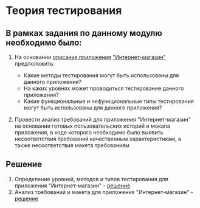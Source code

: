 # Теория тестирования

## В рамках задания по данному модулю необходимо было:

1. На основании [описания приложения](https://docs.google.com/document/d/1GpZcni6EzWTrSM_PS7KskWxEMRmZROVmOFb0Z1KUDi8/edit?usp=sharing) ["Интернет-магазин"](https://demoshopping.ru/) предположить:
    * Какие методы тестирования могут быть использованы для данного приложения?
    * На каких уровнях может проводиться тестирование данного приложения?
    * Какие функциональные и нефункциональные типы тестирования могут быть использованы для данного приложения?

2. Провести анализ требований для приложения "Интернет-магазин" на основании готовых пользовательских историй и мокапа приложения, в ходе которого необходимо было выявить несоответствия требований качественным характеристикам, а также несоответствия макета требованиям

## Решение
1. Определение уровней, методов и типов тестирования для приложения "Интернет-магазин" - [решение](https://docs.google.com/spreadsheets/d/1aILnhfhdIQnevYM_CgcAg4CIuaLY-UQZPSsprUOb5iA/edit?usp=sharing)
2. Анализ требований и макета для приложения "Интернет-магазин" - [решение](https://docs.google.com/spreadsheets/d/1dZ5-gu3zjehqOJbH5Zd7tZ_-ftWqB9tFORb-JZQcObg/edit?usp=sharing)

